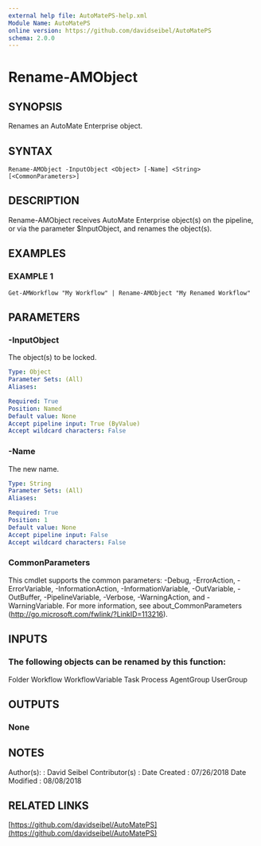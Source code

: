 ```yaml
---
external help file: AutoMatePS-help.xml
Module Name: AutoMatePS
online version: https://github.com/davidseibel/AutoMatePS
schema: 2.0.0
---
```


# Rename-AMObject

## SYNOPSIS
Renames an AutoMate Enterprise object.

## SYNTAX

```
Rename-AMObject -InputObject <Object> [-Name] <String> [<CommonParameters>]
```

## DESCRIPTION
Rename-AMObject receives AutoMate Enterprise object(s) on the pipeline, or via the parameter $InputObject, and renames the object(s).

## EXAMPLES

### EXAMPLE 1
```
Get-AMWorkflow "My Workflow" | Rename-AMObject "My Renamed Workflow"
```

## PARAMETERS

### -InputObject
The object(s) to be locked.

```yaml
Type: Object
Parameter Sets: (All)
Aliases:

Required: True
Position: Named
Default value: None
Accept pipeline input: True (ByValue)
Accept wildcard characters: False
```

### -Name
The new name.

```yaml
Type: String
Parameter Sets: (All)
Aliases:

Required: True
Position: 1
Default value: None
Accept pipeline input: False
Accept wildcard characters: False
```

### CommonParameters
This cmdlet supports the common parameters: -Debug, -ErrorAction, -ErrorVariable, -InformationAction, -InformationVariable, -OutVariable, -OutBuffer, -PipelineVariable, -Verbose, -WarningAction, and -WarningVariable.
For more information, see about_CommonParameters (http://go.microsoft.com/fwlink/?LinkID=113216).

## INPUTS

### The following objects can be renamed by this function:
Folder
Workflow
WorkflowVariable
Task
Process
AgentGroup
UserGroup

## OUTPUTS

### None

## NOTES
Author(s):     : David Seibel
Contributor(s) :
Date Created   : 07/26/2018
Date Modified  : 08/08/2018

## RELATED LINKS

[https://github.com/davidseibel/AutoMatePS](https://github.com/davidseibel/AutoMatePS)

